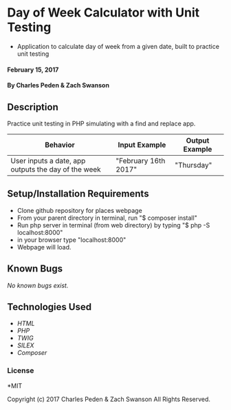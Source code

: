 # Day of Week Calculator with Unit Testing

* Application to calculate day of week from a given date, built to practice unit testing

#### February 15, 2017

#### By **Charles Peden & Zach Swanson**

## Description
  Practice unit testing in PHP simulating with a find and replace app.

| Behavior | Input Example | Output Example |
|----------|---------------|----------------|
|User inputs a date, app outputs the day of the week|"February 16th 2017"|"Thursday"|


## Setup/Installation Requirements

*  Clone github repository for places webpage
*  From your parent directory in terminal, run "$ composer install"
*  Run php server in terminal (from web directory) by typing "$ php -S localhost:8000"
*  in your browser type "localhost:8000"
*  Webpage will load.

## Known Bugs
_No known bugs exist._

## Technologies Used
* _HTML_
* _PHP_
* _TWIG_
* _SILEX_
* _Composer_


### License
*MIT

Copyright (c) 2017 Charles Peden & Zach Swanson All Rights Reserved.
